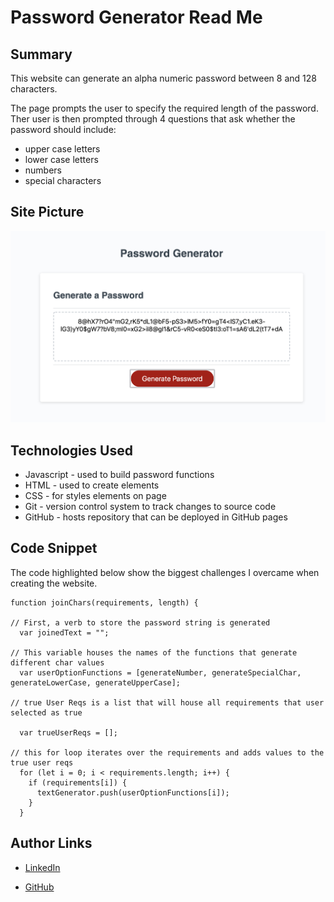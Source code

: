 # Password Generator Read Me

## Summary

This website can generate an alpha numeric password between 8 and 128 characters. 

The page prompts the user to specify the required length of the password. Ther user is then prompted through 4 questions that ask whether the password should include:
- upper case letters
- lower case letters
- numbers
- special characters


## Site Picture
![Site](Assets/website.png)


## Technologies Used
- Javascript - used to build password functions
- HTML - used to create elements
- CSS - for styles elements on page
- Git - version control system to track changes to source code
- GitHub - hosts repository that can be deployed in GitHub pages

## Code Snippet

The code highlighted below show the biggest challenges I overcame when creating the website.


```Code snippet
function joinChars(requirements, length) {

// First, a verb to store the password string is generated
  var joinedText = "";
  
// This variable houses the names of the functions that generate different char values
  var userOptionFunctions = [generateNumber, generateSpecialChar, generateLowerCase, generateUpperCase];
  
// true User Reqs is a list that will house all requirements that user selected as true
  
  var trueUserReqs = [];
  
// this for loop iterates over the requirements and adds values to the true user reqs
  for (let i = 0; i < requirements.length; i++) {
    if (requirements[i]) {
      textGenerator.push(userOptionFunctions[i]);
    }
  }
```

## Author Links
- [LinkedIn](https://www.linkedin.com/in/ana-medrano-fernandez/)

- [GitHub](https://github.com/analoo)